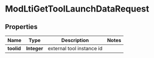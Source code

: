

# ModLtiGetToolLaunchDataRequest


## Properties

| Name | Type | Description | Notes |
|------------ | ------------- | ------------- | -------------|
|**toolid** | **Integer** | external tool instance id |  |



